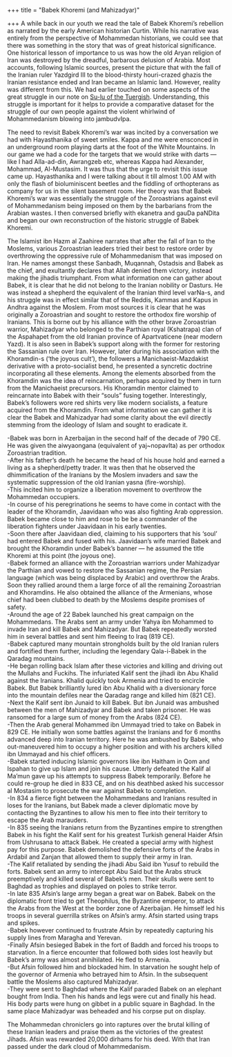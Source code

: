 +++
title = "Babek Khoremi (and Mahizadyar)"

+++
A while back in our youth we read the tale of Babek Khoremi’s rebellion
as narrated by the early American historian Curtin. While his narrative
was entirely from the perspective of Mohammedan historians, we could see
that there was something in the story that was of great historical
significance. One historical lesson of importance to us was how the old
Aryan religion of Iran was destroyed by the dreadful, barbarous delusion
of Arabia. Most accounts, following Islamic sources, present the picture
that with the fall of the Iranian ruler Yazdgird III to the
blood-thirsty houri-crazed ghazis the Iranian resistance ended and Iran
became an Islamic land. However, reality was different from this. We had
earlier touched on some aspects of the great struggle in our note on
[Su-lu of the
Tuergish](http://manollasa.blogspot.com/2006/03/su-lu-khans-heroic-struggle-against.html).
Understanding, this struggle is important for it helps to provide a
comparative dataset for the struggle of our own people against the
violent whirlwind of Mohammedanism blowing into jambudvIpa.

The need to revisit Babek Khoremi’s war was incited by a conversation we
had with Hayasthanika of sweet smiles. Kappa and me were ensconced in an
underground room playing darts at the foot of the White Mountains. In
our game we had a code for the targets that we would strike with darts —
like I had Alla-ad-din, Awrangzeb etc, whereas Kappa had Alexander,
Mohammad, Al-Mustasim. It was thus that the urge to revisit this issue
came up. Hayasthanika and I were talking about it till almost 1.00 AM
with only the flash of bioluminiscent beetles and the fiddling of
orthopterans as company for us in the silent basement room. Her theory
was that Babek Khoremi’s war was essentially the struggle of the
Zoroastrians against evil of Mohammedanism being imposed on them by the
barbarians from the Arabian wastes. I then conversed briefly with
ekanetra and gauDa paNDita and began our own reconstruction of the
historic struggle of Babek Khoremi.

The Islamist ibn Hazm al Zaahiree narrates that after the fall of Iran
to the Moslems, various Zoroastrian leaders tried their best to restore
order by overthrowing the oppressive rule of Mohammedanism that was
imposed on Iran. He names amongst these Sanbadh, Muqannah, Ostadsis and
Babek as the chief, and exultantly declares that Allah denied them
victory, instead making the jihadis triumphant. From what information
one can gather about Babek, it is clear that he did not belong to the
Iranian nobility or Dasturs. He was instead a shepherd the equivalent of
the Iranian third level varNa-s, and his struggle was in effect similar
that of the Reddis, Kammas and Kapus in Andhra against the Moslem. From
most sources it is clear that he was originally a Zoroastrian and sought
to restore the orthodox fire worship of Iranians. This is borne out by
his alliance with the other brave Zoroastrian warrior, Mahizadyar who
belonged to the Parthian royal (Kshatrapa) clan of the Aspahapet from
the old Iranian province of Apartvaticene (near modern Yazd). It is also
seen in Babek’s support along with the former for restoring the
Sassanian rule over Iran. However, later during his association with the
Khoramdin-s (‘the joyous cult’), the followers a Manichaeist-Mazdakist
derivative with a proto-socialist bend, he presented a syncretic
doctrine incorporating all these elements. Among the elements absorbed
from the Khoramdin was the idea of reincarnation, perhaps acquired by
them in turn from the Manichaeist precursors. His Khoramdin mentor
claimed to reincarnate into Babek with their “souls” fusing together.
Interestingly, Babek’s followers wore red shirts very like modern
socialists, a feature acquired from the Khoramdin. From what information
we can gather it is clear the Babek and Mahizadyar had some clarity
about the evil directly stemming from the ideology of Islam and sought
to eradicate it.

\-Babek was born in Azerbaijan in the second half of the decade of 790
CE. He was given the aiwyaongana (equivalent of yaj\~nopavIta) as per
orthodox Zoroastrian tradition.  
\-After his father’s death he became the head of his house hold and
earned a living as a shepherd/petty trader. It was then that he observed
the dhimmification of the Iranians by the Moslem invaders and saw the
systematic suppression of the old Iranian yasna (fire-worship).  
\-This incited him to organize a liberation movement to overthrow the
Mohammedan occupiers.  
\-In course of his peregrinations he seems to have come in contact with
the leader of the Khoramdin, Jaavidaan who was also fighting Arab
oppression. Babek became close to him and rose to be be a commander of
the liberation fighters under Jaavidaan in his early twenties.  
\-Soon there after Jaavidaan died, claiming to his supporters that his
‘soul’ had entered Babek and fused with his. Jaavidaan’s wife married
Babek and brought the Khoramdin under Babek’s banner — he assumed the
title Khoremi at this point (the joyous one).  
\-Babek formed an alliance with the Zoroastrian warriors under
Mahizadyar the Parthian and vowed to restore the Sassanian regime, the
Persian language (which was being displaced by Arabic) and overthrow the
Arabs. Soon they rallied around them a large force of all the remaining
Zoroastrian and Khoramdins. He also obtained the alliance of the
Armenians, whose chief had been clubbed to death by the Moslems despite
promises of safety.  
\-Around the age of 22 Babek launched his great campaign on the
Mohammedans. The Arabs sent an army under Yahya ibn Mohammed to invade
Iran and kill Babek and Mahizadyar. But Babek repeatedly worsted him in
several battles and sent him fleeing to Iraq (819 CE).  
\-Babek captured many mountain strongholds built by the old Iranian
rulers and fortified them further, including the legendary Qala-i-Babek
in the Qaradag mountains.  
\-He began rolling back Islam after these victories and killing and
driving out the Mullahs and Fuckihs. The infuriated Kalif sent the
jihadi ibn Abu Khalid against the Iranians. Khalid quickly took Armenia
and tried to encircle Babek. But Babek brilliantly lured ibn Abu Khalid
with a diversionary force into the mountain defiles near the Qaradag
range and killed him (821 CE).  
\-Next the Kalif sent ibn Junaid to kill Babek. But ibn Junaid was
ambushed between the men of Mahizadyar and Babek and taken prisoner. He
was ransomed for a large sum of money from the Arabs (824 CE).  
\-Then the Arab general Mohammed ibn Ummayad tried to take on Babek in
829 CE. He initially won some battles against the Iranians and for 6
months advanced deep into Iranian territory. Here he was ambushed by
Babek, who out-maneuvered him to occupy a higher position and with his
archers killed ibn Ummayad and his chief officers.  
\-Babek started inducing Islamic governors like ibn Haitham in Qom and
Ispahan to give up Islam and join his cause. Utterly defeated the Kalif
al Ma’mun gave up his attempts to suppress Babek temporarily. Before he
could re-group he died in 833 CE, and on his deathbed asked his
successor al Mostasim to prosecute the war against Babek to
completion.  
\-In 834 a fierce fight between the Mohammedans and Iranians resulted in
loses for the Iranians, but Babek made a clever diplomatic move by
contacting the Byzantines to allow his men to flee into their territory
to escape the Arab marauders.  
\-In 835 seeing the Iranians return from the Byzantines empire to
strengthen Babek in his fight the Kalif sent for his greatest Turkish
general Haider Afsin from Ushrusana to attack Babek. He created a
special army with highest pay for this purpose. Babek demolished the
defensive forts of the Arabs in Ardabil and Zanjan that allowed them to
supply their army in Iran.  
\-The Kalif retaliated by sending the jihadi Abu Said ibn Yusuf to
rebuild the forts. Babek sent an army to intercept Abu Said but the
Arabs struck preemptively and killed several of Babek’s men. Their
skulls were sent to Baghdad as trophies and displayed on poles to strike
terror.  
\-In late 835 Afsin’s large army began a great war on Babek. Babek on
the diplomatic front tried to get Theophilus, the Byzantine emperor, to
attack the Arabs from the West at the border zone of Azerbaijan. He
himself led his troops in several guerrilla strikes on Afsin’s army.
Afsin started using traps and spikes.  
\-Babek however continued to frustrate Afsin by repeatedly capturing his
supply lines from Maragha and Yerevan.  
\-Finally Afsin besieged Babek in the fort of Baddh and forced his
troops to starvation. In a fierce encounter that followed both sides
lost heavily but Babek’s army was almost annihilated. He fled to
Armenia.  
\-But Afsin followed him and blockaded him. In starvation he sought help
of the governor of Armenia who betrayed him to Afsin. In the subsequent
battle the Moslems also captured Mahizadyar.  
\-They were sent to Baghdad where the Kalif paraded Babek on an elephant
bought from India. Then his hands and legs were cut and finally his
head. His body parts were hung on gibbet in a public square in Baghdad.
In the same place Mahizadyar was beheaded and his corpse put on display.

The Mohammedan chroniclers go into raptures over the brutal killing of
these Iranian leaders and praise them as the victories of the greatest
Jihads. Afsin was rewarded 20,000 dirhams for his deed. With that Iran
passed under the dark cloud of Mohammedanism.
